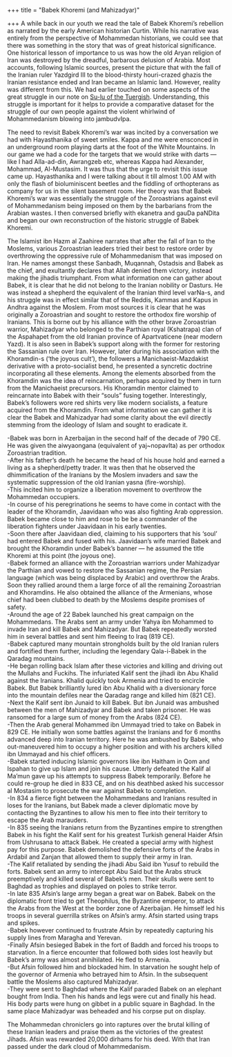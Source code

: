 +++
title = "Babek Khoremi (and Mahizadyar)"

+++
A while back in our youth we read the tale of Babek Khoremi’s rebellion
as narrated by the early American historian Curtin. While his narrative
was entirely from the perspective of Mohammedan historians, we could see
that there was something in the story that was of great historical
significance. One historical lesson of importance to us was how the old
Aryan religion of Iran was destroyed by the dreadful, barbarous delusion
of Arabia. Most accounts, following Islamic sources, present the picture
that with the fall of the Iranian ruler Yazdgird III to the
blood-thirsty houri-crazed ghazis the Iranian resistance ended and Iran
became an Islamic land. However, reality was different from this. We had
earlier touched on some aspects of the great struggle in our note on
[Su-lu of the
Tuergish](http://manollasa.blogspot.com/2006/03/su-lu-khans-heroic-struggle-against.html).
Understanding, this struggle is important for it helps to provide a
comparative dataset for the struggle of our own people against the
violent whirlwind of Mohammedanism blowing into jambudvIpa.

The need to revisit Babek Khoremi’s war was incited by a conversation we
had with Hayasthanika of sweet smiles. Kappa and me were ensconced in an
underground room playing darts at the foot of the White Mountains. In
our game we had a code for the targets that we would strike with darts —
like I had Alla-ad-din, Awrangzeb etc, whereas Kappa had Alexander,
Mohammad, Al-Mustasim. It was thus that the urge to revisit this issue
came up. Hayasthanika and I were talking about it till almost 1.00 AM
with only the flash of bioluminiscent beetles and the fiddling of
orthopterans as company for us in the silent basement room. Her theory
was that Babek Khoremi’s war was essentially the struggle of the
Zoroastrians against evil of Mohammedanism being imposed on them by the
barbarians from the Arabian wastes. I then conversed briefly with
ekanetra and gauDa paNDita and began our own reconstruction of the
historic struggle of Babek Khoremi.

The Islamist ibn Hazm al Zaahiree narrates that after the fall of Iran
to the Moslems, various Zoroastrian leaders tried their best to restore
order by overthrowing the oppressive rule of Mohammedanism that was
imposed on Iran. He names amongst these Sanbadh, Muqannah, Ostadsis and
Babek as the chief, and exultantly declares that Allah denied them
victory, instead making the jihadis triumphant. From what information
one can gather about Babek, it is clear that he did not belong to the
Iranian nobility or Dasturs. He was instead a shepherd the equivalent of
the Iranian third level varNa-s, and his struggle was in effect similar
that of the Reddis, Kammas and Kapus in Andhra against the Moslem. From
most sources it is clear that he was originally a Zoroastrian and sought
to restore the orthodox fire worship of Iranians. This is borne out by
his alliance with the other brave Zoroastrian warrior, Mahizadyar who
belonged to the Parthian royal (Kshatrapa) clan of the Aspahapet from
the old Iranian province of Apartvaticene (near modern Yazd). It is also
seen in Babek’s support along with the former for restoring the
Sassanian rule over Iran. However, later during his association with the
Khoramdin-s (‘the joyous cult’), the followers a Manichaeist-Mazdakist
derivative with a proto-socialist bend, he presented a syncretic
doctrine incorporating all these elements. Among the elements absorbed
from the Khoramdin was the idea of reincarnation, perhaps acquired by
them in turn from the Manichaeist precursors. His Khoramdin mentor
claimed to reincarnate into Babek with their “souls” fusing together.
Interestingly, Babek’s followers wore red shirts very like modern
socialists, a feature acquired from the Khoramdin. From what information
we can gather it is clear the Babek and Mahizadyar had some clarity
about the evil directly stemming from the ideology of Islam and sought
to eradicate it.

\-Babek was born in Azerbaijan in the second half of the decade of 790
CE. He was given the aiwyaongana (equivalent of yaj\~nopavIta) as per
orthodox Zoroastrian tradition.  
\-After his father’s death he became the head of his house hold and
earned a living as a shepherd/petty trader. It was then that he observed
the dhimmification of the Iranians by the Moslem invaders and saw the
systematic suppression of the old Iranian yasna (fire-worship).  
\-This incited him to organize a liberation movement to overthrow the
Mohammedan occupiers.  
\-In course of his peregrinations he seems to have come in contact with
the leader of the Khoramdin, Jaavidaan who was also fighting Arab
oppression. Babek became close to him and rose to be be a commander of
the liberation fighters under Jaavidaan in his early twenties.  
\-Soon there after Jaavidaan died, claiming to his supporters that his
‘soul’ had entered Babek and fused with his. Jaavidaan’s wife married
Babek and brought the Khoramdin under Babek’s banner — he assumed the
title Khoremi at this point (the joyous one).  
\-Babek formed an alliance with the Zoroastrian warriors under
Mahizadyar the Parthian and vowed to restore the Sassanian regime, the
Persian language (which was being displaced by Arabic) and overthrow the
Arabs. Soon they rallied around them a large force of all the remaining
Zoroastrian and Khoramdins. He also obtained the alliance of the
Armenians, whose chief had been clubbed to death by the Moslems despite
promises of safety.  
\-Around the age of 22 Babek launched his great campaign on the
Mohammedans. The Arabs sent an army under Yahya ibn Mohammed to invade
Iran and kill Babek and Mahizadyar. But Babek repeatedly worsted him in
several battles and sent him fleeing to Iraq (819 CE).  
\-Babek captured many mountain strongholds built by the old Iranian
rulers and fortified them further, including the legendary Qala-i-Babek
in the Qaradag mountains.  
\-He began rolling back Islam after these victories and killing and
driving out the Mullahs and Fuckihs. The infuriated Kalif sent the
jihadi ibn Abu Khalid against the Iranians. Khalid quickly took Armenia
and tried to encircle Babek. But Babek brilliantly lured ibn Abu Khalid
with a diversionary force into the mountain defiles near the Qaradag
range and killed him (821 CE).  
\-Next the Kalif sent ibn Junaid to kill Babek. But ibn Junaid was
ambushed between the men of Mahizadyar and Babek and taken prisoner. He
was ransomed for a large sum of money from the Arabs (824 CE).  
\-Then the Arab general Mohammed ibn Ummayad tried to take on Babek in
829 CE. He initially won some battles against the Iranians and for 6
months advanced deep into Iranian territory. Here he was ambushed by
Babek, who out-maneuvered him to occupy a higher position and with his
archers killed ibn Ummayad and his chief officers.  
\-Babek started inducing Islamic governors like ibn Haitham in Qom and
Ispahan to give up Islam and join his cause. Utterly defeated the Kalif
al Ma’mun gave up his attempts to suppress Babek temporarily. Before he
could re-group he died in 833 CE, and on his deathbed asked his
successor al Mostasim to prosecute the war against Babek to
completion.  
\-In 834 a fierce fight between the Mohammedans and Iranians resulted in
loses for the Iranians, but Babek made a clever diplomatic move by
contacting the Byzantines to allow his men to flee into their territory
to escape the Arab marauders.  
\-In 835 seeing the Iranians return from the Byzantines empire to
strengthen Babek in his fight the Kalif sent for his greatest Turkish
general Haider Afsin from Ushrusana to attack Babek. He created a
special army with highest pay for this purpose. Babek demolished the
defensive forts of the Arabs in Ardabil and Zanjan that allowed them to
supply their army in Iran.  
\-The Kalif retaliated by sending the jihadi Abu Said ibn Yusuf to
rebuild the forts. Babek sent an army to intercept Abu Said but the
Arabs struck preemptively and killed several of Babek’s men. Their
skulls were sent to Baghdad as trophies and displayed on poles to strike
terror.  
\-In late 835 Afsin’s large army began a great war on Babek. Babek on
the diplomatic front tried to get Theophilus, the Byzantine emperor, to
attack the Arabs from the West at the border zone of Azerbaijan. He
himself led his troops in several guerrilla strikes on Afsin’s army.
Afsin started using traps and spikes.  
\-Babek however continued to frustrate Afsin by repeatedly capturing his
supply lines from Maragha and Yerevan.  
\-Finally Afsin besieged Babek in the fort of Baddh and forced his
troops to starvation. In a fierce encounter that followed both sides
lost heavily but Babek’s army was almost annihilated. He fled to
Armenia.  
\-But Afsin followed him and blockaded him. In starvation he sought help
of the governor of Armenia who betrayed him to Afsin. In the subsequent
battle the Moslems also captured Mahizadyar.  
\-They were sent to Baghdad where the Kalif paraded Babek on an elephant
bought from India. Then his hands and legs were cut and finally his
head. His body parts were hung on gibbet in a public square in Baghdad.
In the same place Mahizadyar was beheaded and his corpse put on display.

The Mohammedan chroniclers go into raptures over the brutal killing of
these Iranian leaders and praise them as the victories of the greatest
Jihads. Afsin was rewarded 20,000 dirhams for his deed. With that Iran
passed under the dark cloud of Mohammedanism.
